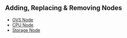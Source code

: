 ## Adding, Replacing & Removing Nodes

* [OVS Node](OVS-Node.md)
* [CPU Node](CPU-Node.md)
* [Storage Node](Storage-Node.md)
